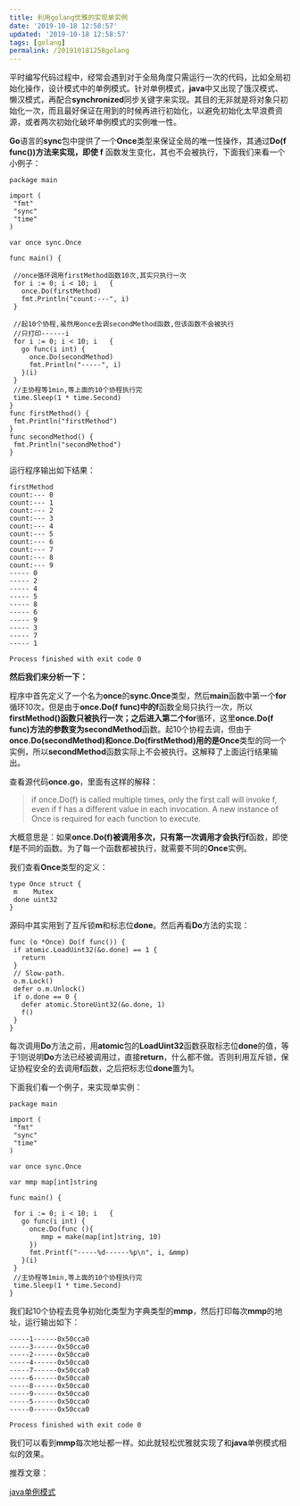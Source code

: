 ```yaml
---
title: 利用golang优雅的实现单实例
date: '2019-10-18 12:58:57'
updated: '2019-10-18 12:58:57'
tags: [golang]
permalink: /201910181258golang
---
```

平时编写代码过程中，经常会遇到对于全局角度只需运行一次的代码，比如全局初始化操作，设计模式中的单例模式。针对单例模式，**java**中又出现了饿汉模式、懒汉模式，再配合**synchronized**同步关键字来实现。其目的无非就是将对象只初始化一次，而且最好保证在用到的时候再进行初始化，以避免初始化太早浪费资源，或者两次初始化破坏单例模式的实例唯一性。

**Go**语言的**sync**包中提供了一个**Once**类型来保证全局的唯一性操作，其通过**Do(f func())**方法来实现，即使** f** 函数发生变化，其也不会被执行，下面我们来看一个小例子：

```
package main

import (
 "fmt"
 "sync"
 "time"
)

var once sync.Once

func main() {

 //once循环调用firstMethod函数10次,其实只执行一次
 for i := 0; i < 10; i   {
   once.Do(firstMethod)
   fmt.Println("count:---", i)
 }

 //起10个协程,虽然用once去调secondMethod函数,但该函数不会被执行
 //只打印------i
 for i := 0; i < 10; i   {
   go func(i int) {
     once.Do(secondMethod)
     fmt.Println("-----", i)
   }(i)
 }
 //主协程等1min,等上面的10个协程执行完
 time.Sleep(1 * time.Second)
}
func firstMethod() {
 fmt.Println("firstMethod")
}
func secondMethod() {
 fmt.Println("secondMethod")
}
```

运行程序输出如下结果：

```
firstMethod
count:--- 0
count:--- 1
count:--- 2
count:--- 3
count:--- 4
count:--- 5
count:--- 6
count:--- 7
count:--- 8
count:--- 9
----- 0
----- 2
----- 4
----- 5
----- 8
----- 6
----- 9
----- 3
----- 7
----- 1

Process finished with exit code 0
```

**然后我们来分析一下：**

程序中首先定义了一个名为**once**的**sync.Once**类型，然后**main**函数中第一个**for**循环10次，但是由于**once.Do(f func)**中的**f**函数全局只执行一次，所以**firstMethod()**函数只被执行一次；之后进入第二个**for**循环，这里**once.Do(f func)**方法的参数变为**secondMethod**函数。起10个协程去调，但由于**once.Do(secondMethod)**和**once.Do(firstMethod)**用的是**Once**类型的同一个实例，所以**secondMethod**函数实际上不会被执行。这解释了上面运行结果输出。

查看源代码**once.go**，里面有这样的解释：

> if once.Do(f) is called multiple times, only the first call will invoke f,
even if f has a different value in each invocation. A new instance of
Once is required for each function to execute.

大概意思是：如果**once.Do(f)**被调用多次，只有第一次调用才会执行**f**函数，即使**f**是不同的函数。为了每一个函数都被执行，就需要不同的**Once**实例。

我们查看**Once**类型的定义：

```
type Once struct {
 m    Mutex
 done uint32
}
```

源码中其实用到了互斥锁**m**和标志位**done**。然后再看**Do**方法的实现：

```
func (o *Once) Do(f func()) {
 if atomic.LoadUint32(&o.done) == 1 {
   return
 }
 // Slow-path.
 o.m.Lock()
 defer o.m.Unlock()
 if o.done == 0 {
   defer atomic.StoreUint32(&o.done, 1)
   f()
 }
}
```

每次调用**Do**方法之前，用**atomic**包的**LoadUint32**函数获取标志位**done**的值，等于1则说明**Do**方法已经被调用过，直接**return**，什么都不做。否则利用互斥锁，保证协程安全的去调用**f**函数，之后把标志位**done**置为1。

下面我们看一个例子，来实现单实例：

```
package main

import (
 "fmt"
 "sync"
 "time"
)

var once sync.Once

var mmp map[int]string

func main() {

 for i := 0; i < 10; i   {
   go func(i int) {
     once.Do(func (){
        mmp = make(map[int]string, 10)
     })
     fmt.Printf("-----%d------%p\n", i, &mmp)
   }(i)
 }
 //主协程等1min,等上面的10个协程执行完
 time.Sleep(1 * time.Second)
}
```

我们起10个协程去竞争初始化类型为字典类型的**mmp**，然后打印每次**mmp**的地址，运行输出如下：

```
-----1------0x50cca0
-----3------0x50cca0
-----2------0x50cca0
-----4------0x50cca0
-----7------0x50cca0
-----6------0x50cca0
-----8------0x50cca0
-----9------0x50cca0
-----5------0x50cca0
-----0------0x50cca0

Process finished with exit code 0
```

我们可以看到**mmp**每次地址都一样。如此就轻松优雅就实现了和**java**单例模式相似的效果。

推荐文章：

[java单例模式](https://mp.weixin.qq.com/s?__biz=MzI4Njc5NjM1NQ==&mid=2247485196&idx=1&sn=777aabdd20d10b1256a7dfcb163e034f&scene=21#wechat_redirect)



